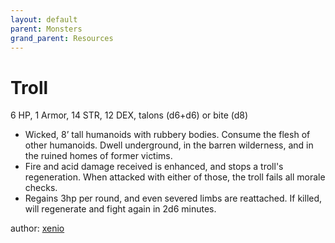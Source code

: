 ```yaml
---
layout: default
parent: Monsters
grand_parent: Resources
---
```


# Troll
6 HP, 1 Armor, 14 STR, 12 DEX, talons (d6+d6) or bite (d8)
- Wicked, 8’ tall humanoids with rubbery bodies. Consume the flesh of other humanoids. Dwell underground, in the barren  wilderness, and in the ruined homes of former victims.
- Fire and acid damage received is enhanced, and stops a troll's regeneration. When attacked with either of those, the troll fails all morale checks.
- Regains 3hp per round, and even severed limbs are reattached. If killed, will regenerate and fight again in 2d6 minutes.

author: [xenio](https://xenioinabottle.blogspot.com)

